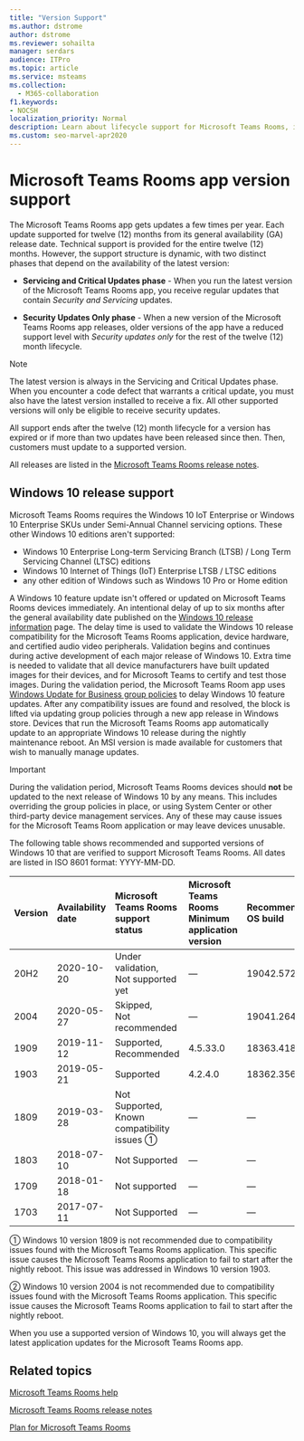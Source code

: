 ```yaml
---
title: "Version Support"
ms.author: dstrome
author: dstrome
ms.reviewer: sohailta
manager: serdars
audience: ITPro
ms.topic: article
ms.service: msteams
ms.collection: 
  - M365-collaboration
f1.keywords:
- NOCSH
localization_priority: Normal
description: Learn about lifecycle support for Microsoft Teams Rooms, including the dynamic support structure and its phases.
ms.custom: seo-marvel-apr2020
---
```


# Microsoft Teams Rooms app version support
 
The Microsoft Teams Rooms app gets updates a few times per year. Each update supported for twelve (12) months from its general availability (GA) release date. Technical support is provided for the entire twelve (12) months. However, the support structure is dynamic, with two distinct phases that depend on the availability of the latest version:

- **Servicing and Critical Updates phase** \- When you run the latest version of the Microsoft Teams Rooms app, you receive regular updates that contain *Security and Servicing* updates.

- **Security Updates Only phase** \- When a new version of the Microsoft Teams Rooms app releases, older versions of the app have a reduced support level with *Security updates only* for the rest of the twelve (12) month lifecycle.

> [!NOTE]
> The latest version is always in the Servicing and Critical Updates phase. When you encounter a code defect that warrants a critical update, you must also have the latest version installed to receive a fix. All other supported versions will only be eligible to receive security updates.

All support ends after the twelve (12) month lifecycle for a version has expired or if more than two updates have been released since then. Then, customers must update to a supported version.

All releases are listed in the [Microsoft Teams Rooms release notes](rooms-release-note.md).

## Windows 10 release support

Microsoft Teams Rooms requires the  Windows 10 IoT Enterprise or Windows 10 Enterprise SKUs under Semi-Annual Channel servicing options. These other Windows 10 editions aren't supported:

- Windows 10 Enterprise Long-term Servicing Branch (LTSB) / Long Term Servicing Channel (LTSC) editions
- Windows 10 Internet of Things (IoT) Enterprise LTSB / LTSC editions
- any other edition of Windows such as Windows 10 Pro or Home edition

A Windows 10 feature update isn't offered or updated on Microsoft Teams Rooms devices immediately. An intentional delay of up to six months after the general availability date published on the [Windows 10 release information](https://docs.microsoft.com/windows/release-information/) page. The delay time is used to validate the Windows 10 release compatibility for the Microsoft Teams Rooms application, device hardware, and certified audio video peripherals. Validation begins and continues during active development of each major release of Windows 10. Extra time is needed to validate that all device manufacturers have built updated images for their devices, and for Microsoft Teams to certify and test those images. During the validation period, the Microsoft Teams Room app  uses  [Windows Update for Business group policies](https://docs.microsoft.com/windows/deployment/update/waas-manage-updates-wufb) to delay Windows 10 feature updates. After any compatibility issues are found and resolved, the block is lifted via updating group policies through a new app release in Windows store. Devices that run the Microsoft Teams Rooms app automatically update to an appropriate Windows 10 release during the nightly maintenance reboot. An MSI version is made available for customers that wish to manually manage updates.  

> [!IMPORTANT]
> During the validation period, Microsoft Teams Rooms devices should **not** be updated to the next release of Windows 10 by any means. This includes overriding the group policies in place, or using System Center or other third-party device management services. Any of these may cause issues for the Microsoft Teams Room application or may leave devices unusable.  

The following table shows recommended and supported versions of Windows 10 that are verified to support Microsoft Teams Rooms. All dates are listed in ISO 8601 format: YYYY-MM-DD.

|Version  |Availability date   |Microsoft Teams Rooms support status   |Microsoft Teams Rooms Minimum application version | Recommended OS build  |
|:---  |:---       |:---                                  |:---     |:---     |
| 20H2 |2020-10-20 |Under validation, <br/>Not supported yet|&#x2014; |19042.572 |
| 2004 |2020-05-27 |Skipped, <br/> Not recommended|&#x2014; |19041.264 |
| 1909 |2019-11-12 |Supported, <br/>Recommended |4.5.33.0 |18363.418  |
| 1903 |2019-05-21 |Supported  |4.2.4.0 |18362.356 |
| 1809 |2019-03-28 |Not Supported, <br/>Known compatibility issues &#x2780;|&#x2014; |&#x2014; |
| 1803 |2018-07-10 |Not Supported                             |&#x2014;  |&#x2014; |
| 1709 |2018-01-18 |Not supported                         |&#x2014; |&#x2014; |
| 1703 |2017-07-11 |Not Supported                         |&#x2014; |&#x2014; |

&#x2780; Windows 10 version 1809 is not recommended due to compatibility issues found with the Microsoft Teams Rooms application. This specific issue causes the Microsoft Teams Rooms application to fail to start after the nightly reboot. This issue was addressed in  Windows 10 version 1903.  

&#x2781; Windows 10 version 2004 is not recommended due to compatibility issues found with the Microsoft Teams Rooms application. This specific issue causes the Microsoft Teams Rooms application to fail to start after the nightly reboot. 

When you use a supported version of Windows 10, you will always get the latest application updates for the Microsoft Teams Rooms app.  

## Related topics

[Microsoft Teams Rooms help](https://support.office.com/article/Skype-Room-Systems-version-2-help-e667f40e-5aab-40c1-bd68-611fe0002ba2)

[Microsoft Teams Rooms release notes](rooms-release-note.md)

[Plan for Microsoft Teams Rooms](rooms-plan.md)
